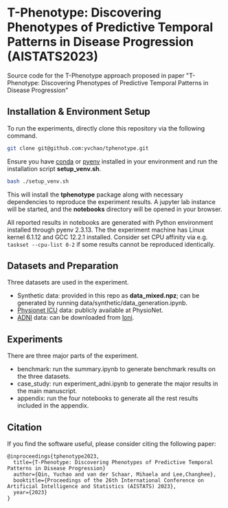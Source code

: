 # T-Phenotype: Discovering Phenotypes of Predictive Temporal Patterns in Disease Progression (AISTATS2023)

Source code for the T-Phenotype approach proposed in paper "T-Phenotype: Discovering Phenotypes of Predictive Temporal Patterns in Disease Progression"

## Installation & Environment Setup

To run the experiments, directly clone this repository via the following command.
```bash
git clone git@github.com:yvchao/tphenotype.git
```

Ensure you have [conda](https://docs.conda.io/en/latest/miniconda.html) or [pyenv](https://github.com/pyenv/pyenv) installed in your environment and run the installation script **setup_venv.sh**.
```bash
bash ./setup_venv.sh
```
This will install the **tphenotype** package along with necessary dependencies to reproduce the experiment results.
A jupyter lab instance will be started, and the **notebooks** directory will be opened in your browser.

All reported results in notebooks are generated with Python environment installed through pyenv 2.3.13. 
The the experiment machine has Linux kernel 6.1.12 and GCC 12.2.1 installed.
Consider set CPU affinity via e.g. `taskset --cpu-list 0-2` if some results cannot be reproduced identically.



## Datasets and Preparation

Three datasets are used in the experiment.
- Synthetic data: provided in this repo as **data_mixed.npz**; can be generated by running data/synthetic/data_generation.ipynb.
- [Physionet ICU](https://physionet.org/content/challenge-2012/1.0.0/) data: publicly available at PhysioNet.
- [ADNI](https://tadpole.grand-challenge.org/) data: can be downloaded from [loni](https://adni.loni.usc.edu/).

## Experiments
There are three major parts of the experiment.
- benchmark: run the summary.ipynb to generate benchmark results on the three datasets.
- case_study: run experiment_adni.ipynb to generate the major results in the main manuscript.
- appendix: run the four notebooks to generate all the rest results included in the appendix.


## Citation
If you find the software useful, please consider citing the following paper:
```
@inproceedings{tphenotype2023,
  title={T-Phenotype: Discovering Phenotypes of Predictive Temporal Patterns in Disease Progression}
  author={Qin, Yuchao and van der Schaar, Mihaela and Lee,Changhee},
  booktitle={Proceedings of the 26th International Conference on Artificial Intelligence and Statistics (AISTATS) 2023},
  year={2023}
}
```
